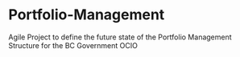 # Portfolio-Management
Agile Project to define the future state of the Portfolio Management Structure for the BC Government OCIO
